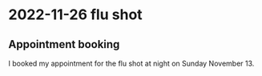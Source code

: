 # 2022-11-26 flu shot

## Appointment booking

I booked my appointment for the flu shot at night on Sunday November
13.
